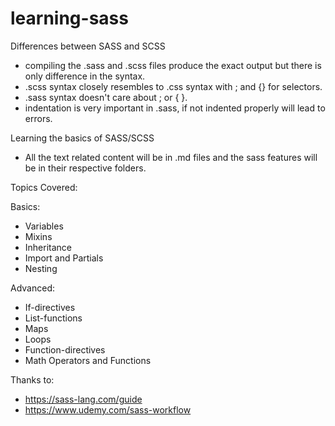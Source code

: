 # learning-sass

Differences between SASS and SCSS

- compiling the .sass and .scss files produce the exact output but there is only difference in the syntax.
- .scss syntax closely resembles to .css syntax with ; and {} for selectors.
- .sass syntax doesn't care about ; or { }.
- indentation is very important in .sass, if not indented properly will lead to errors.

Learning the basics of SASS/SCSS

- All the text related content will be in .md files and the sass features will be in their respective folders.

Topics Covered:

Basics:

- Variables
- Mixins
- Inheritance
- Import and Partials
- Nesting

Advanced: 

- If-directives
- List-functions
- Maps
- Loops
- Function-directives
- Math Operators and Functions

Thanks to:

- https://sass-lang.com/guide
- https://www.udemy.com/sass-workflow